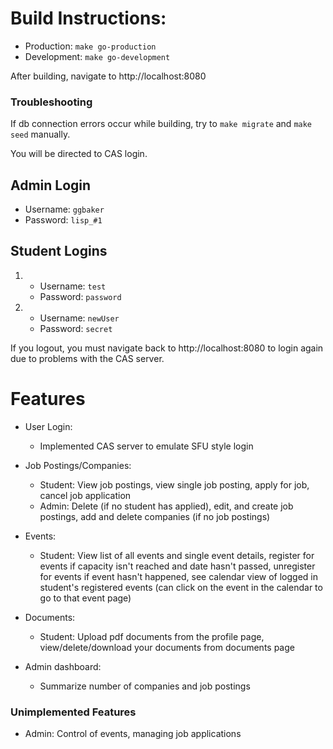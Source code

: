 # Build Instructions:
* Production: `make go-production`
* Development: `make go-development`

After building, navigate to http://localhost:8080
### Troubleshooting
If db connection errors occur while building, try to `make migrate` and `make seed` manually.

You will be directed to CAS login.
## Admin Login
* Username: `ggbaker`
* Password: `lisp_#1`

## Student Logins
1. 
    * Username: `test`
    * Password: `password`

2. 
    * Username: `newUser`
    * Password: `secret`

If you logout, you must navigate back to http://localhost:8080 to login again due to problems with the CAS server.

# Features

* User Login: 
    * Implemented CAS server to emulate SFU style login
    
* Job Postings/Companies:
    * Student: View job postings, view single job posting, apply for job, cancel job application
    * Admin: Delete (if no student has applied), edit, and create job postings, add and delete companies (if no job postings)

* Events:
    * Student: View list of all events and single event details, register for events if capacity isn't reached and date hasn't passed, unregister for events if event hasn't happened, see calendar view of logged in student's registered events (can click on the event in the calendar to go to that event page)

* Documents:
    * Student: Upload pdf documents from the profile page, view/delete/download your documents from documents page

* Admin dashboard:
    * Summarize number of companies and job postings

### Unimplemented Features
* Admin: Control of events, managing job applications

